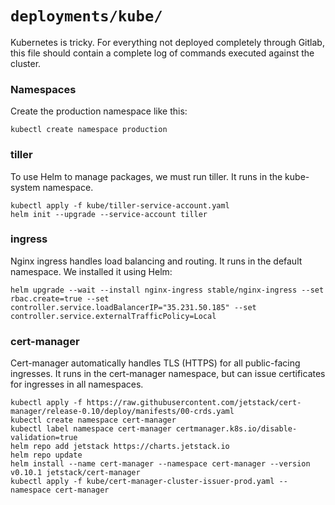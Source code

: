 # `deployments/kube/`

Kubernetes is tricky. For everything not deployed completely through Gitlab, this file should contain a complete log of commands executed against the cluster.

### Namespaces

Create the production namespace like this:

    kubectl create namespace production

### tiller

To use Helm to manage packages, we must run tiller. It runs in the kube-system namespace.

    kubectl apply -f kube/tiller-service-account.yaml
    helm init --upgrade --service-account tiller

### ingress

Nginx ingress handles load balancing and routing. It runs in the default namespace. We installed it using Helm:

    helm upgrade --wait --install nginx-ingress stable/nginx-ingress --set rbac.create=true --set controller.service.loadBalancerIP="35.231.50.185" --set controller.service.externalTrafficPolicy=Local

### cert-manager

Cert-manager automatically handles TLS (HTTPS) for all public-facing ingresses. It runs in the cert-manager namespace, but can issue certificates for ingresses in all namespaces.

    kubectl apply -f https://raw.githubusercontent.com/jetstack/cert-manager/release-0.10/deploy/manifests/00-crds.yaml
    kubectl create namespace cert-manager
    kubectl label namespace cert-manager certmanager.k8s.io/disable-validation=true
    helm repo add jetstack https://charts.jetstack.io
    helm repo update
    helm install --name cert-manager --namespace cert-manager --version v0.10.1 jetstack/cert-manager
    kubectl apply -f kube/cert-manager-cluster-issuer-prod.yaml --namespace cert-manager
